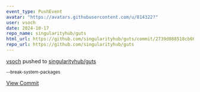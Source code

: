 ```yaml
---
event_type: PushEvent
avatar: "https://avatars.githubusercontent.com/u/814322?"
user: vsoch
date: 2024-10-17
repo_name: singularityhub/guts
html_url: https://github.com/singularityhub/guts/commit/2739d088518cb60a94d8683bffaef6ebb94f277e
repo_url: https://github.com/singularityhub/guts
---
```


<a href='https://github.com/vsoch' target='_blank'>vsoch</a> pushed to <a href='https://github.com/singularityhub/guts' target='_blank'>singularityhub/guts</a>

<small>--break-system-packages</small>

<a href='https://github.com/singularityhub/guts/commit/2739d088518cb60a94d8683bffaef6ebb94f277e' target='_blank'>View Commit</a>